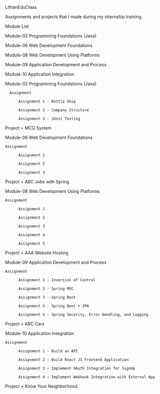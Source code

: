 LithanEduClaas

Assignments and projects that I made during my internship training.

Module List

Module-02 Programming Foundations (Java)

Module-06 Web Development Foundations

Module-08 Web Development Using Platforms

Module-09 Application Development and Process

Module-10 Application Integration


Module-02 Programming Foundations (Java)

      Assignment

          Assignment 1 - Battle Ship

          Assignment 2 - Company Structure

          Assignment 3 - JUnit Testing

Project = MCQ System

Module-06 Web Development Foundations

    Assignment

          Assignment 1

          Assignment 2

          Assignment 3

Project = ABC Jobs with Spring

Module-08 Web Development Using Platforms

    Assignment

          Assignment 1

          Assignment 2

          Assignment 3

          Assignment 4

          Assignment 5

Project = AAA Website Hosting

Module-09 Application Development and Process

    Assignment

          Assignment 1 - Inversion of Control

          Assignment 2 - Spring MVC

          Assignment 3 - Spring Boot

          Assignment 4 - Spring Boot + JPA

          Assignment 5 - Spring Security, Error Handling, and Logging

Project = ABC Cars

Module-10 Application Integration

    Assignment

          Assignment 1 - Build an API

          Assignment 2 - Build React JS Frontend Application

          Assignment 3 – Implement OAuth Integration for SignUp

          Assignment 4 - Implement Webhook Integration with External App

Project = Know Your Neighborhood





